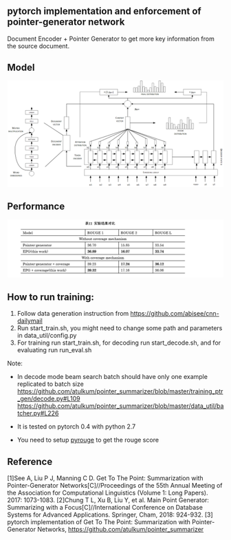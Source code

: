 ## pytorch implementation and enforcement of pointer-generator network

Document Encoder + Pointer Generator to get more key information from the source document.


## Model
![image](https://github.com/neverneverendup/Enhanced-Pointer-Generator-Network/blob/master/EPG.png)


## Performance

![image](https://github.com/neverneverendup/Enhanced-Pointer-Generator-Network/blob/master/performance.png)



## How to run training:
1) Follow data generation instruction from https://github.com/abisee/cnn-dailymail
2) Run start_train.sh, you might need to change some path and parameters in data_util/config.py
3) For training run start_train.sh, for decoding run start_decode.sh, and for evaluating run run_eval.sh

Note:

* In decode mode beam search batch should have only one example replicated to batch size
https://github.com/atulkum/pointer_summarizer/blob/master/training_ptr_gen/decode.py#L109
https://github.com/atulkum/pointer_summarizer/blob/master/data_util/batcher.py#L226

* It is tested on pytorch 0.4 with python 2.7
* You need to setup [pyrouge](https://github.com/andersjo/pyrouge) to get the rouge score


## Reference
[1]See A, Liu P J, Manning C D. Get To The Point: Summarization with Pointer-Generator Networks[C]//Proceedings of the 55th Annual Meeting of the Association for Computational Linguistics (Volume 1: Long Papers). 2017: 1073-1083.
[2]Chung T L, Xu B, Liu Y, et al. Main Point Generator: Summarizing with a Focus[C]//International Conference on Database Systems for Advanced Applications. Springer, Cham, 2018: 924-932.
[3] pytorch implementation of Get To The Point: Summarization with Pointer-Generator Networks, https://github.com/atulkum/pointer_summarizer
